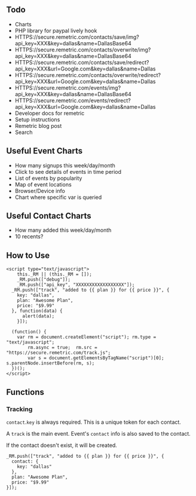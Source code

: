 ## Todo

- Charts
- PHP library for paypal lively hook
- HTTPS://secure.remetric.com/contacts/save/img?api_key=XXX&key=dallas&name=DallasBase64
- HTTPS://secure.remetric.com/contacts/overwrite/img?api_key=XXX&key=dallas&name=DallasBase64
- HTTPS://secure.remetric.com/contacts/save/redirect?api_key=XXX&url=Google.com&key=dallas&name=Dallas
- HTTPS://secure.remetric.com/contacts/overwrite/redirect?api_key=XXX&url=Google.com&key=dallas&name=Dallas
- HTTPS://secure.remetric.com/events/img?api_key=XXX&key=dallas&name=DallasBase64
- HTTPS://secure.remetric.com/events/redirect?api_key=XXX&url=Google.com&key=dallas&name=Dallas
- Developer docs for remetric
- Setup instructions
- Remetric blog post
- Search

## Useful Event Charts

- How many signups this week/day/month
- Click to see details of events in time period
- List of events by popularity
- Map of event locations
- Browser/Device info
- Chart where specific var is queried

## Useful Contact Charts

- How many added this week/day/month
- 10 recents?

## How to Use

```
<script type="text/javascript">
	this._RM || (this._RM = []);
	_RM.push(["debug"]);
	_RM.push(["api_key", "XXXXXXXXXXXXXXXXXX"]);
  _RM.push(["track", "added to {{ plan }} for {{ price }}", {
    key: "dallas",
    plan: "Awesome Plan",
    price: "$9.99"
  }, function(data) {
	  alert(data);
	}]);
	
  (function() {
    var rm = document.createElement("script"); rm.type = "text/javascript";
		rm.async = true;  rm.src = "https://secure.remetric.com/track.js";
		var s = document.getElementsByTagName("script")[0]; s.parentNode.insertBefore(rm, s);
  })();
</script>
```


## Functions

### Tracking

`contact`.`key` is always required. This is a unique token for each contact.

A `track` is the main event. Event's `contact` info is also saved to the contact.

If the contact doesn't exist, it will be created.

```
_RM.push(["track", "added to {{ plan }} for {{ price }}", {
  contact: {
    key: "dallas"
  },
  plan: "Awesome Plan",
  price: "$9.99"
}]);
```